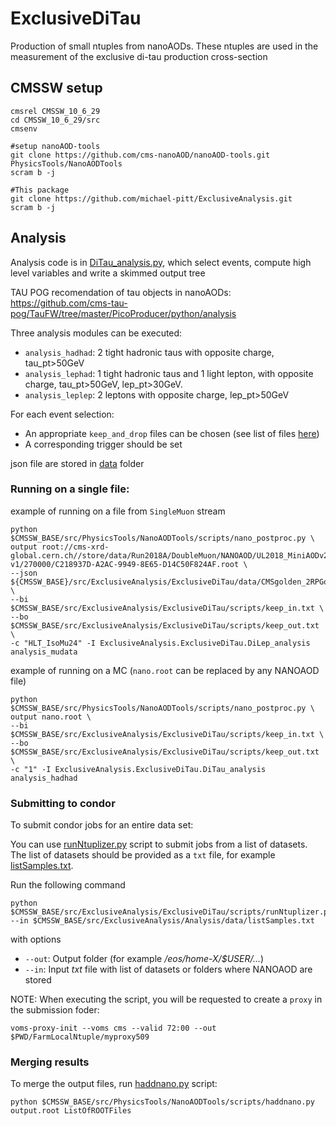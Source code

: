 # ExclusiveDiTau
Production of small ntuples from nanoAODs. These ntuples are used in the measurement of the exclusive di-tau production cross-section

## CMSSW setup
```
cmsrel CMSSW_10_6_29
cd CMSSW_10_6_29/src
cmsenv

#setup nanoAOD-tools
git clone https://github.com/cms-nanoAOD/nanoAOD-tools.git PhysicsTools/NanoAODTools
scram b -j

#This package
git clone https://github.com/michael-pitt/ExclusiveAnalysis.git
scram b -j
```

## Analysis


Analysis code is in [DiTau_analysis.py](https://github.com/michael-pitt/ExclusiveAnalysis/blob/main/ExclusiveDiTau/python/DiTau_analysis.py), which select events, compute high level variables and write a skimmed output tree

TAU POG recomendation of tau objects in nanoAODs: https://github.com/cms-tau-pog/TauFW/tree/master/PicoProducer/python/analysis

Three analysis modules can be executed:
- `analysis_hadhad`: 2 tight hadronic taus with opposite charge, tau_pt>50GeV 
- `analysis_lephad`: 1 tight hadronic taus and 1 light lepton, with opposite charge, tau_pt>50GeV, lep_pt>30GeV. 
- `analysis_leplep`: 2 leptons with opposite charge, lep_pt>50GeV

For each event selection:
- An appropriate `keep_and_drop` files can be chosen (see list of files [here](https://github.com/michael-pitt/ExclusiveAnalysis/tree/main/ExclusiveDiTau/scripts))
- A corresponding trigger should be set

json file are stored in [data](https://github.com/michael-pitt/ExclusiveAnalysis/tree/main/ExclusiveDiTau/data) folder

### Running on a single file:

example of running on a file from `SingleMuon` stream
```
python $CMSSW_BASE/src/PhysicsTools/NanoAODTools/scripts/nano_postproc.py \
output root://cms-xrd-global.cern.ch//store/data/Run2018A/DoubleMuon/NANOAOD/UL2018_MiniAODv2_NanoAODv9-v1/270000/C218937D-A2AC-9949-8E65-D14C50F824AF.root \
--json ${CMSSW_BASE}/src/ExclusiveAnalysis/ExclusiveDiTau/data/CMSgolden_2RPGood_anyarms.json \
--bi $CMSSW_BASE/src/ExclusiveAnalysis/ExclusiveDiTau/scripts/keep_in.txt \
--bo $CMSSW_BASE/src/ExclusiveAnalysis/ExclusiveDiTau/scripts/keep_out.txt \
-c "HLT_IsoMu24" -I ExclusiveAnalysis.ExclusiveDiTau.DiLep_analysis analysis_mudata
```

example of running on a MC (`nano.root` can be replaced by any NANOAOD file)
```
python $CMSSW_BASE/src/PhysicsTools/NanoAODTools/scripts/nano_postproc.py \
output nano.root \
--bi $CMSSW_BASE/src/ExclusiveAnalysis/ExclusiveDiTau/scripts/keep_in.txt \
--bo $CMSSW_BASE/src/ExclusiveAnalysis/ExclusiveDiTau/scripts/keep_out.txt \
-c "1" -I ExclusiveAnalysis.ExclusiveDiTau.DiTau_analysis analysis_hadhad
```

### Submitting to condor

To submit condor jobs for an entire data set:

You can use [runNtuplizer.py](https://github.com/michael-pitt/ExclusiveAnalysis/blob/main/ExclusiveDiTau/scripts/runNtuplizer.py) script to submit jobs from a list of datasets.
The list of datasets should be provided as a `txt` file, for example [listSamples.txt](https://github.com/michael-pitt/ExclusiveAnalysis/blob/main/ExclusiveDiTau/data/listSamples.txt).

Run the following command
```
python $CMSSW_BASE/src/ExclusiveAnalysis/ExclusiveDiTau/scripts/runNtuplizer.py --in $CMSSW_BASE/src/ExclusiveAnalysis/Analysis/data/listSamples.txt
```
with options
- `--out`: Output folder (for example */eos/home-X/$USER/...*)
- `--in`: Input *txt* file with list of datasets or folders where NANOAOD are stored

NOTE: When executing the script, you will be requested to create a `proxy` in the submission foder:

```
voms-proxy-init --voms cms --valid 72:00 --out $PWD/FarmLocalNtuple/myproxy509
```

### Merging results

To merge the output files, run [haddnano.py](https://github.com/cms-nanoAOD/nanoAOD-tools/blob/master/scripts/haddnano.py) script:
```
python $CMSSW_BASE/src/PhysicsTools/NanoAODTools/scripts/haddnano.py output.root ListOfROOTFiles
```
